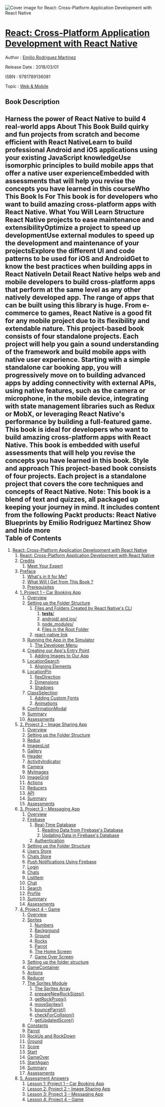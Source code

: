 ![Cover image for React: Cross-Platform Application Development with React Native](https://imgdetail.ebookreading.net/cover/cover/web_mobile/EB9781789136081.jpg)

[React: Cross-Platform Application Development with React Native](https://ebookreading.net/view/book/React%3A+Cross-Platform+Application+Development+with+React+Native-EB9781789136081_1.html "React: Cross-Platform Application Development with React Native")
====================================================================================================================

Author : [Emilio Rodriguez Martinez](https://ebookreading.net/search/author/Emilio+Rodriguez+Martinez)

Release Date : 2018/03/01

ISBN : 9781789136081

Topic : [Web & Mobile](https://ebookreading.net/search/category/web-mobile)

Book Description
-----------------

 Harness the power of React Native to build 4 real-world apps
About This Book
Build quirky and fun projects from scratch and become efficient with React NativeLearn to build professional Android and iOS applications using your existing JavaScript knowledgeUse isomorphic principles to build mobile apps that offer a native user experienceEmbedded with assessments that will help you revise the concepts you have learned in this courseWho This Book Is For
This book is for developers who want to build amazing cross-platform apps with React Native.
What You Will Learn
Structure React Native projects to ease maintenance and extensibilityOptimize a project to speed up developmentUse external modules to speed up the development and maintenance of your projectsExplore the different UI and code patterns to be used for iOS and AndroidGet to know the best practices when building apps in React NativeIn Detail
React Native helps web and mobile developers to build cross-platform apps that perform at the same level as any other natively developed app. The range of apps that can be built using this library is huge. From e-commerce to games, React Native is a good fit for any mobile project due to its flexibility and extendable nature. 
This project-based book consists of four standalone projects. Each project will help you gain a sound understanding of the framework and build mobile apps with native user experience. Starting with a simple standalone car booking app, you will progressively move on to building advanced apps by adding connectivity with external APIs, using native features, such as the camera or microphone, in the mobile device, integrating with state management libraries such as Redux or MobX, or leveraging React Native's performance by building a full-featured game.
This book is ideal for developers who want to build amazing cross-platform apps with React Native.
This book is embedded with useful assessments that will help you revise the concepts you have learned in this book.
Style and approach
This project-based book consists of four projects. Each project is a standalone project that covers the core techniques and concepts of React Native.
Note: This book is a blend of text and quizzes, all packaged up keeping your journey in mind. It includes content from the following Packt products:
React Native Blueprints by Emilio Rodriguez Martinez        Show and hide more                
Table of Contents
-----------------

1. [React: Cross-Platform Application Development with React Native](https://ebookreading.net/view/book/React%3A+Cross-Platform+Application+Development+with+React+Native-EB9781789136081_3.html)
    1. [React: Cross-Platform Application Development with React Native](https://ebookreading.net/view/book/React%3A+Cross-Platform+Application+Development+with+React+Native-EB9781789136081_4.html)
    1. [Credits](https://ebookreading.net/view/book/React%3A+Cross-Platform+Application+Development+with+React+Native-EB9781789136081_5.html)
        1. [Meet Your Expert](https://ebookreading.net/view/book/React%3A+Cross-Platform+Application+Development+with+React+Native-EB9781789136081_5.html#ch00lvl1sec01)
    1. [Preface](https://ebookreading.net/view/book/React%3A+Cross-Platform+Application+Development+with+React+Native-EB9781789136081_6.html)
        1. [What&#39;s in It for Me?](https://ebookreading.net/view/book/React%3A+Cross-Platform+Application+Development+with+React+Native-EB9781789136081_6.html#ch00lvl1sec02)
        1. [What Will I Get from This Book ?](https://ebookreading.net/view/book/React%3A+Cross-Platform+Application+Development+with+React+Native-EB9781789136081_7.html)
        1. [Prerequisites](https://ebookreading.net/view/book/React%3A+Cross-Platform+Application+Development+with+React+Native-EB9781789136081_8.html)
    1. [1. Project 1 – Car Booking App](https://ebookreading.net/view/book/React%3A+Cross-Platform+Application+Development+with+React+Native-EB9781789136081_9.html)
        1. [Overview](https://ebookreading.net/view/book/React%3A+Cross-Platform+Application+Development+with+React+Native-EB9781789136081_9.html#ch01lvl1sec05)
        1. [Setting up the Folder Structure](https://ebookreading.net/view/book/React%3A+Cross-Platform+Application+Development+with+React+Native-EB9781789136081_10.html)
            1. [Files and Folders Created by React Native&#39;s CLI](https://ebookreading.net/view/book/React%3A+Cross-Platform+Application+Development+with+React+Native-EB9781789136081_10.html#ch01lvl2sec01)
                1. [__tests__/](https://ebookreading.net/view/book/React%3A+Cross-Platform+Application+Development+with+React+Native-EB9781789136081_10.html#ch01lvl3sec01)
                1. [android/ and ios/](https://ebookreading.net/view/book/React%3A+Cross-Platform+Application+Development+with+React+Native-EB9781789136081_10.html#ch01lvl3sec02)
                1. [node_modules/](https://ebookreading.net/view/book/React%3A+Cross-Platform+Application+Development+with+React+Native-EB9781789136081_10.html#ch01lvl3sec03)
                1. [Files in the Root Folder](https://ebookreading.net/view/book/React%3A+Cross-Platform+Application+Development+with+React+Native-EB9781789136081_10.html#ch01lvl3sec04)
            1. [react-native link](https://ebookreading.net/view/book/React%3A+Cross-Platform+Application+Development+with+React+Native-EB9781789136081_10.html#ch01lvl2sec02)
        1. [Running the App in the Simulator](https://ebookreading.net/view/book/React%3A+Cross-Platform+Application+Development+with+React+Native-EB9781789136081_11.html)
            1. [The Developer Menu](https://ebookreading.net/view/book/React%3A+Cross-Platform+Application+Development+with+React+Native-EB9781789136081_11.html#ch01lvl2sec03)
        1. [Creating our App&#39;s Entry Point](https://ebookreading.net/view/book/React%3A+Cross-Platform+Application+Development+with+React+Native-EB9781789136081_12.html)
            1. [Adding Images to Our App](https://ebookreading.net/view/book/React%3A+Cross-Platform+Application+Development+with+React+Native-EB9781789136081_12.html#ch01lvl2sec04)
        1. [LocationSearch](https://ebookreading.net/view/book/React%3A+Cross-Platform+Application+Development+with+React+Native-EB9781789136081_13.html)
            1. [Aligning Elements](https://ebookreading.net/view/book/React%3A+Cross-Platform+Application+Development+with+React+Native-EB9781789136081_13.html#ch01lvl2sec05)
        1. [LocationPin](https://ebookreading.net/view/book/React%3A+Cross-Platform+Application+Development+with+React+Native-EB9781789136081_14.html)
            1. [flexDirection](https://ebookreading.net/view/book/React%3A+Cross-Platform+Application+Development+with+React+Native-EB9781789136081_14.html#ch01lvl2sec06)
            1. [Dimensions](https://ebookreading.net/view/book/React%3A+Cross-Platform+Application+Development+with+React+Native-EB9781789136081_14.html#ch01lvl2sec07)
            1. [Shadows](https://ebookreading.net/view/book/React%3A+Cross-Platform+Application+Development+with+React+Native-EB9781789136081_14.html#ch01lvl2sec08)
        1. [ClassSelection](https://ebookreading.net/view/book/React%3A+Cross-Platform+Application+Development+with+React+Native-EB9781789136081_15.html)
            1. [Adding Custom Fonts](https://ebookreading.net/view/book/React%3A+Cross-Platform+Application+Development+with+React+Native-EB9781789136081_15.html#ch01lvl2sec09)
            1. [Animations](https://ebookreading.net/view/book/React%3A+Cross-Platform+Application+Development+with+React+Native-EB9781789136081_15.html#ch01lvl2sec10)
        1. [ConfirmationModal](https://ebookreading.net/view/book/React%3A+Cross-Platform+Application+Development+with+React+Native-EB9781789136081_16.html)
        1. [Summary](https://ebookreading.net/view/book/React%3A+Cross-Platform+Application+Development+with+React+Native-EB9781789136081_17.html)
        1. [Assessments](https://ebookreading.net/view/book/React%3A+Cross-Platform+Application+Development+with+React+Native-EB9781789136081_18.html)
    1. [2. Project 2 – Image Sharing App](https://ebookreading.net/view/book/React%3A+Cross-Platform+Application+Development+with+React+Native-EB9781789136081_19.html)
        1. [Overview](https://ebookreading.net/view/book/React%3A+Cross-Platform+Application+Development+with+React+Native-EB9781789136081_19.html#ch02lvl1sec15)
        1. [Setting up the Folder Structure](https://ebookreading.net/view/book/React%3A+Cross-Platform+Application+Development+with+React+Native-EB9781789136081_20.html)
        1. [Redux](https://ebookreading.net/view/book/React%3A+Cross-Platform+Application+Development+with+React+Native-EB9781789136081_21.html)
        1. [ImagesList](https://ebookreading.net/view/book/React%3A+Cross-Platform+Application+Development+with+React+Native-EB9781789136081_22.html)
        1. [Gallery](https://ebookreading.net/view/book/React%3A+Cross-Platform+Application+Development+with+React+Native-EB9781789136081_23.html)
        1. [Header](https://ebookreading.net/view/book/React%3A+Cross-Platform+Application+Development+with+React+Native-EB9781789136081_24.html)
        1. [ActivityIndicator](https://ebookreading.net/view/book/React%3A+Cross-Platform+Application+Development+with+React+Native-EB9781789136081_25.html)
        1. [Camera](https://ebookreading.net/view/book/React%3A+Cross-Platform+Application+Development+with+React+Native-EB9781789136081_26.html)
        1. [MyImages](https://ebookreading.net/view/book/React%3A+Cross-Platform+Application+Development+with+React+Native-EB9781789136081_27.html)
        1. [ImageGrid](https://ebookreading.net/view/book/React%3A+Cross-Platform+Application+Development+with+React+Native-EB9781789136081_28.html)
        1. [Actions](https://ebookreading.net/view/book/React%3A+Cross-Platform+Application+Development+with+React+Native-EB9781789136081_29.html)
        1. [Reducers](https://ebookreading.net/view/book/React%3A+Cross-Platform+Application+Development+with+React+Native-EB9781789136081_30.html)
        1. [API](https://ebookreading.net/view/book/React%3A+Cross-Platform+Application+Development+with+React+Native-EB9781789136081_31.html)
        1. [Summary](https://ebookreading.net/view/book/React%3A+Cross-Platform+Application+Development+with+React+Native-EB9781789136081_32.html)
        1. [Assessments](https://ebookreading.net/view/book/React%3A+Cross-Platform+Application+Development+with+React+Native-EB9781789136081_33.html)
    1. [3. Project 3 – Messaging App](https://ebookreading.net/view/book/React%3A+Cross-Platform+Application+Development+with+React+Native-EB9781789136081_34.html)
        1. [Overview](https://ebookreading.net/view/book/React%3A+Cross-Platform+Application+Development+with+React+Native-EB9781789136081_34.html#ch03lvl1sec30)
        1. [Firebase](https://ebookreading.net/view/book/React%3A+Cross-Platform+Application+Development+with+React+Native-EB9781789136081_35.html)
            1. [Real-Time Database](https://ebookreading.net/view/book/React%3A+Cross-Platform+Application+Development+with+React+Native-EB9781789136081_35.html#ch03lvl2sec11)
                1. [Reading Data from Firebase&#39;s Database](https://ebookreading.net/view/book/React%3A+Cross-Platform+Application+Development+with+React+Native-EB9781789136081_35.html#ch03lvl3sec05)
                1. [Updating Data in Firebase&#39;s Database](https://ebookreading.net/view/book/React%3A+Cross-Platform+Application+Development+with+React+Native-EB9781789136081_35.html#ch03lvl3sec06)
            1. [Authentication](https://ebookreading.net/view/book/React%3A+Cross-Platform+Application+Development+with+React+Native-EB9781789136081_35.html#ch03lvl2sec12)
        1. [Setting up the Folder Structure](https://ebookreading.net/view/book/React%3A+Cross-Platform+Application+Development+with+React+Native-EB9781789136081_36.html)
        1. [Users Store](https://ebookreading.net/view/book/React%3A+Cross-Platform+Application+Development+with+React+Native-EB9781789136081_37.html)
        1. [Chats Store](https://ebookreading.net/view/book/React%3A+Cross-Platform+Application+Development+with+React+Native-EB9781789136081_38.html)
        1. [Push Notifications Using Firebase](https://ebookreading.net/view/book/React%3A+Cross-Platform+Application+Development+with+React+Native-EB9781789136081_39.html)
        1. [Login](https://ebookreading.net/view/book/React%3A+Cross-Platform+Application+Development+with+React+Native-EB9781789136081_40.html)
        1. [Chats](https://ebookreading.net/view/book/React%3A+Cross-Platform+Application+Development+with+React+Native-EB9781789136081_41.html)
        1. [ListItem](https://ebookreading.net/view/book/React%3A+Cross-Platform+Application+Development+with+React+Native-EB9781789136081_42.html)
        1. [Chat](https://ebookreading.net/view/book/React%3A+Cross-Platform+Application+Development+with+React+Native-EB9781789136081_43.html)
        1. [Search](https://ebookreading.net/view/book/React%3A+Cross-Platform+Application+Development+with+React+Native-EB9781789136081_44.html)
        1. [Profile](https://ebookreading.net/view/book/React%3A+Cross-Platform+Application+Development+with+React+Native-EB9781789136081_45.html)
        1. [Summary](https://ebookreading.net/view/book/React%3A+Cross-Platform+Application+Development+with+React+Native-EB9781789136081_46.html)
        1. [Assessments](https://ebookreading.net/view/book/React%3A+Cross-Platform+Application+Development+with+React+Native-EB9781789136081_47.html)
    1. [4. Project 4 – Game](https://ebookreading.net/view/book/React%3A+Cross-Platform+Application+Development+with+React+Native-EB9781789136081_48.html)
        1. [Overview](https://ebookreading.net/view/book/React%3A+Cross-Platform+Application+Development+with+React+Native-EB9781789136081_48.html#ch04lvl1sec44)
        1. [Sprites](https://ebookreading.net/view/book/React%3A+Cross-Platform+Application+Development+with+React+Native-EB9781789136081_49.html)
            1. [Numbers](https://ebookreading.net/view/book/React%3A+Cross-Platform+Application+Development+with+React+Native-EB9781789136081_49.html#ch04lvl2sec13)
            1. [Background](https://ebookreading.net/view/book/React%3A+Cross-Platform+Application+Development+with+React+Native-EB9781789136081_49.html#ch04lvl2sec14)
            1. [Ground](https://ebookreading.net/view/book/React%3A+Cross-Platform+Application+Development+with+React+Native-EB9781789136081_49.html#ch04lvl2sec15)
            1. [Rocks](https://ebookreading.net/view/book/React%3A+Cross-Platform+Application+Development+with+React+Native-EB9781789136081_49.html#ch04lvl2sec16)
            1. [Parrot](https://ebookreading.net/view/book/React%3A+Cross-Platform+Application+Development+with+React+Native-EB9781789136081_49.html#ch04lvl2sec17)
            1. [The Home Screen](https://ebookreading.net/view/book/React%3A+Cross-Platform+Application+Development+with+React+Native-EB9781789136081_49.html#ch04lvl2sec18)
            1. [Game Over Screen](https://ebookreading.net/view/book/React%3A+Cross-Platform+Application+Development+with+React+Native-EB9781789136081_49.html#ch04lvl2sec19)
        1. [Setting up the folder structure](https://ebookreading.net/view/book/React%3A+Cross-Platform+Application+Development+with+React+Native-EB9781789136081_50.html)
        1. [GameContainer](https://ebookreading.net/view/book/React%3A+Cross-Platform+Application+Development+with+React+Native-EB9781789136081_51.html)
        1. [Actions](https://ebookreading.net/view/book/React%3A+Cross-Platform+Application+Development+with+React+Native-EB9781789136081_52.html)
        1. [Reducer](https://ebookreading.net/view/book/React%3A+Cross-Platform+Application+Development+with+React+Native-EB9781789136081_53.html)
        1. [The Sprites Module](https://ebookreading.net/view/book/React%3A+Cross-Platform+Application+Development+with+React+Native-EB9781789136081_54.html)
            1. [The Sprites Array](https://ebookreading.net/view/book/React%3A+Cross-Platform+Application+Development+with+React+Native-EB9781789136081_54.html#ch04lvl2sec20)
            1. [prepareNewRockSizes()](https://ebookreading.net/view/book/React%3A+Cross-Platform+Application+Development+with+React+Native-EB9781789136081_54.html#ch04lvl2sec21)
            1. [getRockProps()](https://ebookreading.net/view/book/React%3A+Cross-Platform+Application+Development+with+React+Native-EB9781789136081_54.html#ch04lvl2sec22)
            1. [moveSprites()](https://ebookreading.net/view/book/React%3A+Cross-Platform+Application+Development+with+React+Native-EB9781789136081_54.html#ch04lvl2sec23)
            1. [bounceParrot()](https://ebookreading.net/view/book/React%3A+Cross-Platform+Application+Development+with+React+Native-EB9781789136081_54.html#ch04lvl2sec24)
            1. [checkForCollision()](https://ebookreading.net/view/book/React%3A+Cross-Platform+Application+Development+with+React+Native-EB9781789136081_54.html#ch04lvl2sec25)
            1. [getUpdatedScore()](https://ebookreading.net/view/book/React%3A+Cross-Platform+Application+Development+with+React+Native-EB9781789136081_54.html#ch04lvl2sec26)
        1. [Constants](https://ebookreading.net/view/book/React%3A+Cross-Platform+Application+Development+with+React+Native-EB9781789136081_55.html)
        1. [Parrot](https://ebookreading.net/view/book/React%3A+Cross-Platform+Application+Development+with+React+Native-EB9781789136081_56.html)
        1. [RockUp and RockDown](https://ebookreading.net/view/book/React%3A+Cross-Platform+Application+Development+with+React+Native-EB9781789136081_57.html)
        1. [Ground](https://ebookreading.net/view/book/React%3A+Cross-Platform+Application+Development+with+React+Native-EB9781789136081_58.html)
        1. [Score](https://ebookreading.net/view/book/React%3A+Cross-Platform+Application+Development+with+React+Native-EB9781789136081_59.html)
        1. [Start](https://ebookreading.net/view/book/React%3A+Cross-Platform+Application+Development+with+React+Native-EB9781789136081_60.html)
        1. [GameOver](https://ebookreading.net/view/book/React%3A+Cross-Platform+Application+Development+with+React+Native-EB9781789136081_61.html)
        1. [StartAgain](https://ebookreading.net/view/book/React%3A+Cross-Platform+Application+Development+with+React+Native-EB9781789136081_62.html)
        1. [Summary](https://ebookreading.net/view/book/React%3A+Cross-Platform+Application+Development+with+React+Native-EB9781789136081_63.html)
        1. [Assessments](https://ebookreading.net/view/book/React%3A+Cross-Platform+Application+Development+with+React+Native-EB9781789136081_64.html)
    1. [5. Assessment Answers](https://ebookreading.net/view/book/React%3A+Cross-Platform+Application+Development+with+React+Native-EB9781789136081_65.html)
        1. [Lesson 1: Project 1 – Car Booking App](https://ebookreading.net/view/book/React%3A+Cross-Platform+Application+Development+with+React+Native-EB9781789136081_65.html#ch005vl1sec01)
        1. [Lesson 2: Project 2 – Image Sharing App](https://ebookreading.net/view/book/React%3A+Cross-Platform+Application+Development+with+React+Native-EB9781789136081_66.html)
        1. [Lesson 3: Project 3 – Messaging App](https://ebookreading.net/view/book/React%3A+Cross-Platform+Application+Development+with+React+Native-EB9781789136081_67.html)
        1. [Lesson 4: Project 4 – Game](https://ebookreading.net/view/book/React%3A+Cross-Platform+Application+Development+with+React+Native-EB9781789136081_68.html)
